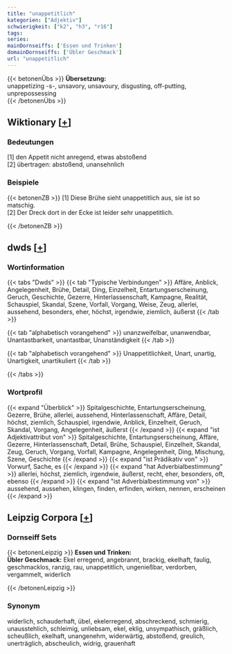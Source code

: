 ```yaml
---
title: "unappetitlich"
kategorien: ["Adjektiv"]
schwierigkeit: ["k2", "h3", "r16"]
tags:
series:
mainDornseiffs: ['Essen und Trinken']
domainDornseiffs: ['Übler Geschmack']
url: "unappetitlich"
---
```


{{< betonenÜbs >}}
**Übersetzung:**  
unappetizing -s-, unsavory, unsavoury, disgusting, off-putting, unprepossessing  
{{< /betonenÜbs >}}

## Wiktionary [[+](https://de.wiktionary.org/wiki/unappetitlich)]

### Bedeutungen
[1] den Appetit nicht anregend, etwas abstoßend  
[2] übertragen: abstoßend, unansehnlich  

### Beispiele
{{< betonenZB >}}
[1] Diese Brühe sieht unappetitlich aus, sie ist so matschig.  
[2] Der Dreck dort in der Ecke ist leider sehr unappetitlich.  

{{< /betonenZB >}}


## dwds [[+](https://www.dwds.de/wb/unappetitlich)]

### Wortinformation
{{< tabs "Dwds" >}}
{{< tab "Typische Verbindungen" >}}
Affäre, Anblick, Angelegenheit, Brühe, Detail, Ding, Einzelheit, Entartungserscheinung, Geruch, Geschichte, Gezerre, Hinterlassenschaft, Kampagne, Realität, Schauspiel, Skandal, Szene, Vorfall, Vorgang, Weise, Zeug, allerlei, aussehend, besonders, eher, höchst, irgendwie, ziemlich, äußerst
{{< /tab >}}

{{< tab "alphabetisch vorangehend" >}}
unanzweifelbar, unanwendbar, Unantastbarkeit, unantastbar, Unanständigkeit
{{< /tab >}}

{{< tab "alphabetisch vorangehend" >}}
Unappetitlichkeit, Unart, unartig, Unartigkeit, unartikuliert
{{< /tab >}}

{{< /tabs >}}

### Wortprofil
{{< expand "Überblick" >}} Spitalgeschichte, Entartungserscheinung, Gezerre, Brühe, allerlei, aussehend, Hinterlassenschaft, Affäre, Detail, höchst, ziemlich, Schauspiel, irgendwie, Anblick, Einzelheit, Geruch, Skandal, Vorgang, Angelegenheit, äußerst {{< /expand >}}
{{< expand "ist Adjektivattribut von" >}} Spitalgeschichte, Entartungserscheinung, Affäre, Gezerre, Hinterlassenschaft, Detail, Brühe, Schauspiel, Einzelheit, Skandal, Zeug, Geruch, Vorgang, Vorfall, Kampagne, Angelegenheit, Ding, Mischung, Szene, Geschichte {{< /expand >}}
{{< expand "ist Prädikativ von" >}} Vorwurf, Sache, es {{< /expand >}}
{{< expand "hat Adverbialbestimmung" >}} allerlei, höchst, ziemlich, irgendwie, äußerst, recht, eher, besonders, oft, ebenso {{< /expand >}}
{{< expand "ist Adverbialbestimmung von" >}} aussehend, aussehen, klingen, finden, erfinden, wirken, nennen, erscheinen {{< /expand >}}

## Leipzig Corpora [[+](https://corpora.uni-leipzig.de/en/res?word=unappetitlich&corpusId=deu_newscrawl-public_2018)]

### Dornseiff Sets
{{< betonenLeipzig >}}
**Essen und Trinken:**  
**Übler Geschmack:** Ekel erregend, angebrannt, brackig, ekelhaft, faulig, geschmacklos, ranzig, rau, unappetitlich, ungenießbar, verdorben, vergammelt, widerlich  

{{< /betonenLeipzig >}}

### Synonym
widerlich, schauderhaft, übel, ekelerregend, abschreckend, schmierig, unausstehlich, schleimig, unliebsam, ekel, eklig, unsympathisch, gräßlich, scheußlich, ekelhaft, unangenehm, widerwärtig, abstoßend, greulich, unerträglich, abscheulich, widrig, grauenhaft

